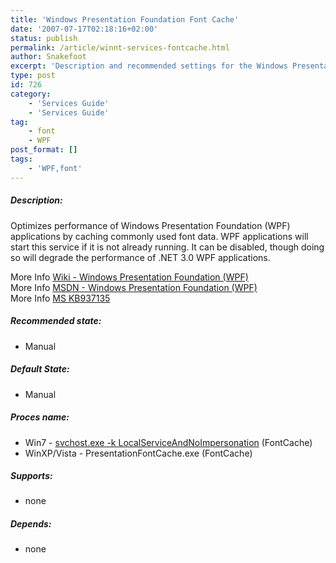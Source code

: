 ```yaml
---
title: 'Windows Presentation Foundation Font Cache'
date: '2007-07-17T02:18:16+02:00'
status: publish
permalink: /article/winnt-services-fontcache.html
author: Snakefoot
excerpt: 'Description and recommended settings for the Windows Presentation Foundation Font Cache service.'
type: post
id: 726
category:
    - 'Services Guide'
    - 'Services Guide'
tag:
    - font
    - WPF
post_format: []
tags:
    - 'WPF,font'
---
```

##### Description:

 Optimizes performance of Windows Presentation Foundation (WPF) applications by caching commonly used font data. WPF applications will start this service if it is not already running. It can be disabled, though doing so will degrade the performance of .NET 3.0 WPF applications.  
  
 More Info [Wiki - Windows Presentation Foundation (WPF)](http://en.wikipedia.org/wiki/Windows_Presentation_Foundation)  
 More Info [MSDN - Windows Presentation Foundation (WPF)](http://msdn.microsoft.com/en-us/library/ms754130.aspx)  
 More Info [MS KB937135](http://support.microsoft.com/kb/937135 "Error message when you run a Windows Presentation Foundation (WPF)-based application in the .NET Framework 3.0
")  
##### Recommended state:

- Manual

##### Default State:

- Manual

##### Proces name:

- Win7 - [svchost.exe -k LocalServiceAndNoImpersonation](/article/winnt-services-wrapper.html) (FontCache)
- WinXP/Vista - PresentationFontCache.exe (FontCache)

##### Supports:

- none

##### Depends:

- none
